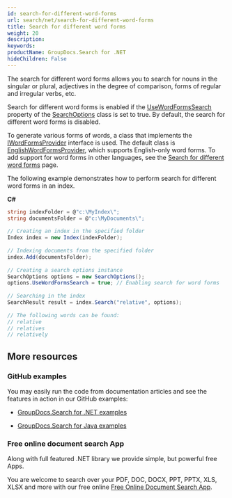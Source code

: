 ```yaml
---
id: search-for-different-word-forms
url: search/net/search-for-different-word-forms
title: Search for different word forms
weight: 20
description: 
keywords: 
productName: GroupDocs.Search for .NET
hideChildren: False
---
```

The search for different word forms allows you to search for nouns in the singular or plural, adjectives in the degree of comparison, forms of regular and irregular verbs, etc.

Search for different word forms is enabled if the [UseWordFormsSearch](https://apireference.groupdocs.com/net/search/groupdocs.search.options/searchoptions/properties/usewordformssearch) property of the [SearchOptions](https://apireference.groupdocs.com/net/search/groupdocs.search.options/searchoptions) class is set to true. By default, the search for different word forms is disabled.

To generate various forms of words, a class that implements the [IWordFormsProvider](https://apireference.groupdocs.com/net/search/groupdocs.search.dictionaries/iwordformsprovider) interface is used. The default class is [EnglishWordFormsProvider](https://apireference.groupdocs.com/net/search/groupdocs.search.dictionaries/englishwordformsprovider), which supports English-only word forms. To add support for word forms in other languages, see the [Search for different word forms](Search%2Bfor%2Bdifferent%2Bword%2Bforms.html) page.

The following example demonstrates how to perform search for different word forms in an index.

**C#**

```csharp
string indexFolder = @"c:\MyIndex\";
string documentsFolder = @"c:\MyDocuments\";
 
// Creating an index in the specified folder
Index index = new Index(indexFolder);
 
// Indexing documents from the specified folder
index.Add(documentsFolder);
 
// Creating a search options instance
SearchOptions options = new SearchOptions();
options.UseWordFormsSearch = true; // Enabling search for word forms
 
// Searching in the index
SearchResult result = index.Search("relative", options);
 
// The following words can be found:
// relative
// relatives
// relatively
```

## More resources

### GitHub examples

You may easily run the code from documentation articles and see the features in action in our GitHub examples:

*   [GroupDocs.Search for .NET examples](https://github.com/groupdocs-search/GroupDocs.Search-for-.NET)
    
*   [GroupDocs.Search for Java examples](https://github.com/groupdocs-search/GroupDocs.Search-for-Java)
    

### Free online document search App

Along with full featured .NET library we provide simple, but powerful free Apps.

You are welcome to search over your PDF, DOC, DOCX, PPT, PPTX, XLS, XLSX and more with our free online [Free Online Document Search App](https://products.groupdocs.app/search).
